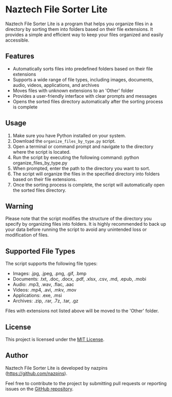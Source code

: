 # Naztech File Sorter Lite

Naztech File Sorter Lite is a program that helps you organize files in a directory by sorting them into folders based on their file extensions. It provides a simple and efficient way to keep your files organized and easily accessible.

## Features

- Automatically sorts files into predefined folders based on their file extensions
- Supports a wide range of file types, including images, documents, audio, videos, applications, and archives
- Moves files with unknown extensions to an 'Other' folder
- Provides a user-friendly interface with clear prompts and messages
- Opens the sorted files directory automatically after the sorting process is complete

## Usage

1. Make sure you have Python installed on your system.
2. Download the `organize_files_by_type.py` script.
3. Open a terminal or command prompt and navigate to the directory where the script is located.
4. Run the script by executing the following command: python organize_files_by_type.py
5. When prompted, enter the path to the directory you want to sort.
6. The script will organize the files in the specified directory into folders based on their file extensions.
7. Once the sorting process is complete, the script will automatically open the sorted files directory.

## Warning

Please note that the script modifies the structure of the directory you specify by organizing files into folders. It is highly recommended to back up your data before running the script to avoid any unintended loss or modification of files.

## Supported File Types

The script supports the following file types:

- Images: .jpg, .jpeg, .png, .gif, .bmp
- Documents: .txt, .doc, .docx, .pdf, .xlsx, .csv, .md, .epub, .mobi
- Audio: .mp3, .wav, .flac, .aac
- Videos: .mp4, .avi, .mkv, .mov
- Applications: .exe, .msi
- Archives: .zip, .rar, .7z, .tar, .gz

Files with extensions not listed above will be moved to the 'Other' folder.

## License

This project is licensed under the [MIT License](LICENSE).

## Author

Naztech File Sorter Lite is developed by nazpins (https://github.com/nazpins).

Feel free to contribute to the project by submitting pull requests or reporting issues on the [GitHub repository](https://github.com/nazpins/naz-file-sorter-lite).